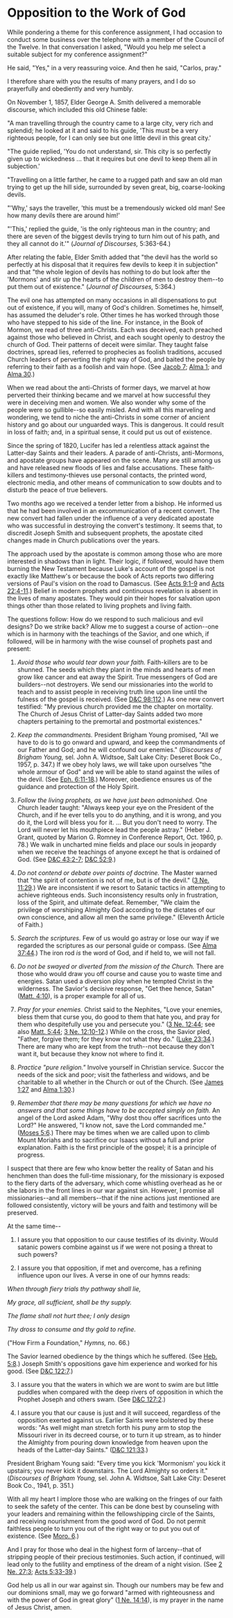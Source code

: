 # Opposition to the Work of God

While pondering a theme for this conference assignment, I had occasion to
conduct some business over the telephone with a member of the Council of the
Twelve. In that conversation I asked, "Would you help me select a suitable
subject for my conference assignment?"

He said, "Yes," in a very reassuring voice. And then he said, "Carlos, pray."

I therefore share with you the results of many prayers, and I do so
prayerfully and obediently and very humbly.

On November 1, 1857, Elder George A. Smith delivered a memorable discourse,
which included this old Chinese fable:

"A man travelling through the country came to a large city, very rich and
splendid; he looked at it and said to his guide, 'This must be a very
righteous people, for I can only see but one little devil in this great city.'

"The guide replied, 'You do not understand, sir. This city is so perfectly
given up to wickedness ... that it requires but one devil to keep them all in
subjection.'

"Travelling on a little farther, he came to a rugged path and saw an old man
trying to get up the hill side, surrounded by seven great, big, coarse-looking
devils.

"'Why,' says the traveller, 'this must be a tremendously wicked old man! See
how many devils there are around him!'

"'This,' replied the guide, 'is the only righteous man in the country; and
there are seven of the biggest devils trying to turn him out of his path, and
they all cannot do it.'" (_Journal of Discourses,_ 5:363-64.)

After relating the fable, Elder Smith added that "the devil has the world so
perfectly at his disposal that it requires few devils to keep it in
subjection" and that "the whole legion of devils has nothing to do but look
after the 'Mormons' and stir up the hearts of the children of men to destroy
them--to put them out of existence." (_Journal of Discourses,_ 5:364.)

The evil one has attempted on many occasions in all dispensations to put out
of existence, if you will, many of God's children. Sometimes he, himself, has
assumed the deluder's role. Other times he has worked through those who have
stepped to his side of the line. For instance, in the Book of Mormon, we read
of three anti-Christs. Each was deceived, each preached against those who
believed in Christ, and each sought openly to destroy the church of God. Their
patterns of deceit were similar. They taught false doctrines, spread lies,
referred to prophecies as foolish traditions, accused Church leaders of
perverting the right way of God, and baited the people by referring to their
faith as a foolish and vain hope. (See [Jacob
7](https://www.lds.org/scriptures/bofm/jacob/7.title?lang=eng); [Alma
1](https://www.lds.org/scriptures/bofm/alma/1.title?lang=eng); and [Alma
30](https://www.lds.org/scriptures/bofm/alma/30.title?lang=eng).)

When we read about the anti-Christs of former days, we marvel at how perverted
their thinking became and we marvel at how successful they were in deceiving
men and women. We also wonder why some of the people were so gullible--so
easily misled. And with all this marveling and wondering, we tend to niche the
anti-Christs in some corner of ancient history and go about our unguarded
ways. This is dangerous. It could result in loss of faith; and, in a spiritual
sense, it could put us out of existence.

Since the spring of 1820, Lucifer has led a relentless attack against the
Latter-day Saints and their leaders. A parade of anti-Christs, anti-Mormons,
and apostate groups have appeared on the scene. Many are still among us and
have released new floods of lies and false accusations. These faith-killers
and testimony-thieves use personal contacts, the printed word, electronic
media, and other means of communication to sow doubts and to disturb the peace
of true believers.

Two months ago we received a tender letter from a bishop. He informed us that
he had been involved in an excommunication of a recent convert. The new
convert had fallen under the influence of a very dedicated apostate who was
successful in destroying the convert's testimony. It seems that, to discredit
Joseph Smith and subsequent prophets, the apostate cited changes made in
Church publications over the years.

The approach used by the apostate is common among those who are more
interested in shadows than in light. Their logic, if followed, would have them
burning the New Testament because Luke's account of the gospel is not exactly
like Matthew's or because the book of Acts reports two differing versions of
Paul's vision on the road to Damascus. (See [Acts
9:1-9](https://www.lds.org/scriptures/nt/acts/9.1-9?lang=eng#0) and [Acts
22:4-11](https://www.lds.org/scriptures/nt/acts/22.4-11?lang=eng#3).) Belief
in modern prophets and continuous revelation is absent in the lives of many
apostates. They would pin their hopes for salvation upon things other than
those related to living prophets and living faith.

The questions follow: How do we respond to such malicious and evil designs? Do
we strike back? Allow me to suggest a course of action--one which is in
harmony with the teachings of the Savior, and one which, if followed, will be
in harmony with the wise counsel of prophets past and present:

  1. _Avoid those who would tear_ _down your faith._ Faith-killers are to be shunned. The seeds which they plant in the minds and hearts of men grow like cancer and eat away the Spirit. True messengers of God are builders--not destroyers. We send our missionaries into the world to teach and to assist people in receiving truth line upon line until the fulness of the gospel is received. (See [D&amp;C 98:112](https://www.lds.org/scriptures/dc-testament/dc/98.112?lang=eng#111).) As one new convert testified: "My previous church provided me the chapter on mortality. The Church of Jesus Christ of Latter-day Saints added two more chapters pertaining to the premortal and postmortal existences."

  2. _Keep the commandments._ President Brigham Young promised, "All we have to do is to go onward and upward, and keep the commandments of our Father and God; and he will confound our enemies." (_Discourses of Brigham Young,_ sel. John A. Widtsoe, Salt Lake City: Deseret Book Co., 1957, p. 347.) If we obey holy laws, we will take upon ourselves "the whole armour of God" and we will be able to stand against the wiles of the devil. (See [Eph. 6:11-18](https://www.lds.org/scriptures/nt/eph/6.11-18?lang=eng#10).) Moreover, obedience ensures us of the guidance and protection of the Holy Spirit.

  3. _Follow the living prophets, as we have just been admonished._ One Church leader taught: "Always keep your eye on the President of the Church, and if he ever tells you to do anything, and it is wrong, and you do it, the Lord will bless you for it. ... But you don't need to worry. The Lord will never let his mouthpiece lead the people astray." (Heber J. Grant, quoted by Marion G. Romney in Conference Report, Oct. 1960, p. 78.) We walk in uncharted mine fields and place our souls in jeopardy when we receive the teachings of anyone except he that is ordained of God. (See [D&amp;C 43:2-7](https://www.lds.org/scriptures/dc-testament/dc/43.2-7?lang=eng#1); [D&amp;C 52:9](https://www.lds.org/scriptures/dc-testament/dc/52.9?lang=eng#8).)

  4. _Do not contend or debate over points of doctrine._ The Master warned that "the spirit of contention is not of me, but is of the devil." ([3 Ne. 11:29](https://www.lds.org/scriptures/bofm/3-ne/11.29?lang=eng#28).) We are inconsistent if we resort to Satanic tactics in attempting to achieve righteous ends. Such inconsistency results only in frustration, loss of the Spirit, and ultimate defeat. Remember, "We claim the privilege of worshiping Almighty God according to the dictates of our own conscience, and allow all men the same privilege." (Eleventh Article of Faith.)

  5. _Search the scriptures._ Few of us would go astray or lose our way if we regarded the scriptures as our personal guide or compass. (See [Alma 37:44](https://www.lds.org/scriptures/bofm/alma/37.44?lang=eng#43).) The iron rod _is_ the word of God, and if held to, we will not fall.

  6. _Do not be swayed or diverted from the mission of the Church._ There are those who would draw you off course and cause you to waste time and energies. Satan used a diversion ploy when he tempted Christ in the wilderness. The Savior's decisive response, "Get thee hence, Satan" ([Matt. 4:10](https://www.lds.org/scriptures/nt/matt/4.10?lang=eng#9)), is a proper example for all of us.

  7. _Pray for your enemies._ Christ said to the Nephites, "Love your enemies, bless them that curse you, do good to them that hate you, and pray for them who despitefully use you and persecute you." ([3 Ne. 12:44](https://www.lds.org/scriptures/bofm/3-ne/12.44?lang=eng#43); see also [Matt. 5:44](https://www.lds.org/scriptures/nt/matt/5.44?lang=eng#43); [3 Ne. 12:10-12](https://www.lds.org/scriptures/bofm/3-ne/12.10-12?lang=eng#9).) While on the cross, the Savior pled, "Father, forgive them; for they know not what they do." ([Luke 23:34](https://www.lds.org/scriptures/nt/luke/23.34?lang=eng#33).) There are many who are kept from the truth--not because they don't want it, but because they know not where to find it.

  8. _Practice "pure religion."_ Involve yourself in Christian service. Succor the needs of the sick and poor; visit the fatherless and widows, and be charitable to all whether in the Church or out of the Church. (See [James 1:27](https://www.lds.org/scriptures/nt/james/1.27?lang=eng#26) and [Alma 1:30](https://www.lds.org/scriptures/bofm/alma/1.30?lang=eng#29).)

  9. _Remember that there may be many questions for which we have no answers and that some things have to be accepted simply on faith._ An angel of the Lord asked Adam, "Why dost thou offer sacrifices unto the Lord?" He answered, "I know not, save the Lord commanded me." ([Moses 5:6](https://www.lds.org/scriptures/pgp/moses/5.6?lang=eng#5).) There may be times when we are called upon to climb Mount Moriahs and to sacrifice our Isaacs without a full and prior explanation. Faith is the first principle of the gospel; it is a principle of progress.

I suspect that there are few who know better the reality of Satan and his
henchmen than does the full-time missionary, for the missionary is exposed to
the fiery darts of the adversary, which come whistling overhead as he or she
labors in the front lines in our war against sin. However, I promise all
missionaries--and all members--that if the nine actions just mentioned are
followed consistently, victory will be yours and faith and testimony will be
preserved.

At the same time--

  1. I assure you that opposition to our cause testifies of its divinity. Would satanic powers combine against us if we were not posing a threat to such powers?

  2. I assure you that opposition, if met and overcome, has a refining influence upon our lives. A verse in one of our hymns reads:

_When through fiery trials thy pathway shall lie,_

_My grace, all sufficient, shall be thy supply._

_The flame shall not hurt thee; I only design_

_Thy dross to consume and thy gold to refine._

("How Firm a Foundation," _Hymns,_ no. 66.)

The Savior learned obedience by the things which he suffered. (See [Heb.
5:8](https://www.lds.org/scriptures/nt/heb/5.8?lang=eng#7).) Joseph Smith's
oppositions gave him experience and worked for his good. (See [D&amp;C
122:7](https://www.lds.org/scriptures/dc-testament/dc/122.7?lang=eng#6).)

  3. I assure you that the waters in which we are wont to swim are but little puddles when compared with the deep rivers of opposition in which the Prophet Joseph and others swam. (See [D&amp;C 127:2](https://www.lds.org/scriptures/dc-testament/dc/127.2?lang=eng#1).)

  4. I assure you that our cause is just and it will succeed, regardless of the opposition exerted against us. Earlier Saints were bolstered by these words: "As well might man stretch forth his puny arm to stop the Missouri river in its decreed course, or to turn it up stream, as to hinder the Almighty from pouring down knowledge from heaven upon the heads of the Latter-day Saints." ([D&amp;C 121:33](https://www.lds.org/scriptures/dc-testament/dc/121.33?lang=eng#32).)

President Brigham Young said: "Every time you kick 'Mormonism' you kick it
upstairs; you never kick it downstairs. The Lord Almighty so orders it."
(_Discourses of Brigham Young,_ sel. John A. Widtsoe, Salt Lake City: Deseret
Book Co., 1941, p. 351.)

With all my heart I implore those who are walking on the fringes of our faith
to seek the safety of the center. This can be done best by counseling with
your leaders and remaining within the fellowshipping circle of the Saints, and
receiving nourishment from the good word of God. Do not permit faithless
people to turn you out of the right way or to put you out of existence. (See
[Moro. 6](https://www.lds.org/scriptures/bofm/moro/6.title?lang=eng).)

And I pray for those who deal in the highest form of larceny--that of
stripping people of their precious testimonies. Such action, if continued,
will lead only to the futility and emptiness of the dream of a night vision.
(See [2 Ne. 27:3](https://www.lds.org/scriptures/bofm/2-ne/27.3?lang=eng#2);
[Acts 5:33-39](https://www.lds.org/scriptures/nt/acts/5.33-39?lang=eng#32).)

God help us all in our war against sin. Though our numbers may be few and our
dominions small, may we go forward "armed with righteousness and with the
power of God in great glory" ([1 Ne.
14:14](https://www.lds.org/scriptures/bofm/1-ne/14.14?lang=eng#13)), is my
prayer in the name of Jesus Christ, amen.


